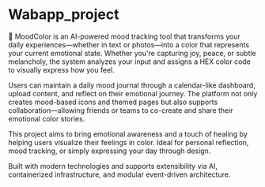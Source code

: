 # Wabapp_project
🎨 MoodColor is an AI-powered mood tracking tool that transforms your daily experiences—whether in text or photos—into a color that represents your current emotional state. Whether you're capturing joy, peace, or subtle melancholy, the system analyzes your input and assigns a HEX color code to visually express how you feel.

Users can maintain a daily mood journal through a calendar-like dashboard, upload content, and reflect on their emotional journey. The platform not only creates mood-based icons and themed pages but also supports collaboration—allowing friends or teams to co-create and share their emotional color stories.

This project aims to bring emotional awareness and a touch of healing by helping users visualize their feelings in color. Ideal for personal reflection, mood tracking, or simply expressing your day through design.

Built with modern technologies and supports extensibility via AI, containerized infrastructure, and modular event-driven architecture.
